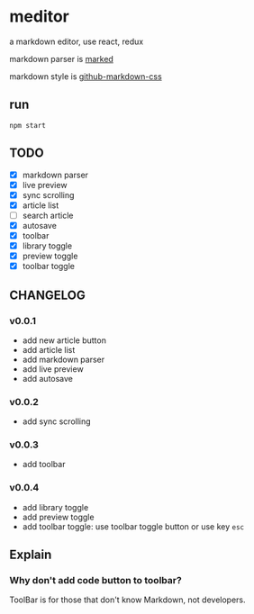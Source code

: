 # meditor
a markdown editor, use react, redux

markdown parser is [marked](https://github.com/chjj/marked)

markdown style is [github-markdown-css](https://github.com/sindresorhus/github-markdown-css)

## run
```
npm start
```

## TODO
- [x] markdown parser
- [x] live preview
- [x] sync scrolling
- [x] article list
- [ ] search article
- [x] autosave
- [x] toolbar
- [x] library toggle
- [x] preview toggle
- [x] toolbar toggle

## CHANGELOG
### v0.0.1
- add new article button
- add article list
- add markdown parser
- add live preview
- add autosave

### v0.0.2
- add sync scrolling

### v0.0.3
- add toolbar

### v0.0.4
- add library toggle
- add preview toggle
- add toolbar toggle: use toolbar toggle button or use key `esc`

## Explain
### Why don't add code button to toolbar?
ToolBar is for those that don't know Markdown, not developers.

